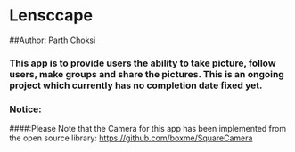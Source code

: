 # Lensccape
##Author: Parth Choksi
### This app is to provide users the ability to take picture, follow users, make groups and share the pictures. This is an ongoing project which currently has no completion date fixed yet.

### Notice:
####:Please Note that the Camera for this app has been implemented from the open source library: https://github.com/boxme/SquareCamera
